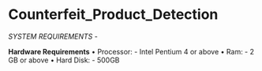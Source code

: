 
# Counterfeit_Product_Detection


*SYSTEM REQUIREMENTS* -

**Hardware Requirements**
• Processor: - Intel Pentium 4 or above
• Ram: - 2 GB or above
• Hard Disk: - 500GB


